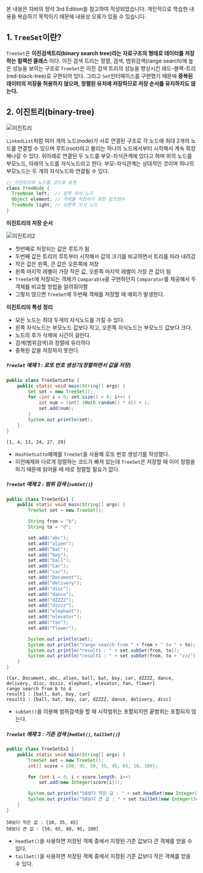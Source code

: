 본 내용은 자바의 정석 3rd Edition을 참고하여 작성되었습니다. 개인적으로 학습한 내용을 복습하기 목적이기 때문에 내용상 오류가 있을 수 있습니다.

## 1. `TreeSet`이란?
`TreeSet`은 **이진검색트리(binary search tree)라는 자료구조의 형태로 데이터를 저장하는 컬렉션 클래스** 이다. 이진 검색 트리는 정렬, 검색, 범위검색(range search)에 높은 성능을 보이는 구조로 `TreeSet`은 이진 검색 트리의 성능을 향상시킨 레드-블랙-트리(red-black-tree)로 구현되어 있다. 그리고 `Set`인터페이스를 구현했기 때문에 **중복된 데이터의 저장을 허용하지 않으며, 정렬된 유치에 저장하므로 저장 순서를 유지하지도 않는다.**

## 2. 이진트리(binary-tree)

![이진트리](https://github.com/walbatrossw/develop-notes/blob/master/reding-notes/%EC%9E%90%EB%B0%94%EC%9D%98_%EC%A0%95%EC%84%9D/11_collection_framework/img/tree_set_1.png?raw=true)

`LinkedList`처럼 여러 개의 노드(node)가 서로 연결된 구조로 각 노드에 최대 2개의 노드를 연결할 수 있으며 루트(root)라고 불리는 하나의 노드에서부터 시작해서 계속 확장해나갈 수 있다. 위아래로 연결된 두 노드를 부모-자식관계에 있다고 하며 위의 노드를 부모노드, 아래의 노드를 자식노드라고 한다. 부모-자식관계는 상대적인 것이며 하나의 부모노드는 두 개의 자식노드와 연결될 수 있다.

```java
// 이진트리의 노드를 코드로 표현
class TreeNode {
  TreeNode left;  // 왼쪽 자식 노드
  Object element; // 객체를 저장하기 위한 참조변수
  TreeNode light; // 오른쪽 자식 노드
}
```

**이진트리의 저장 순서**

![이진트리2](https://github.com/walbatrossw/develop-notes/blob/master/reding-notes/%EC%9E%90%EB%B0%94%EC%9D%98_%EC%A0%95%EC%84%9D/11_collection_framework/img/tree_set_2.png?raw=true)

- 첫번째로 저장되는 값은 루트가 됨
- 두번째 값은 트리의 루트부터 시작해서 값의 크기를 비교하면서 트리를 따라 내려감
- 작은 값은 왼쪽, 큰 값은 오른쪽에 저장
- 왼쪽 마지막 레벨이 가장 작은 값, 오른쪽 마지막 레벨이 가장 큰 값이 됨
- `TreeSet`에 저장되는 객체가 `Comparable`을 구현하던지 `Comparator`를 제공해서 두 객체를 비교할 방법을 알려줘야함
- 그렇지 않으면 `TreeSet`에 두번째 객체를 저장할 때 예외가 발생한다.

**이진트리의 특성 정리**
- 모든 노드는 최대 두개의 자식노드를 가질 수 있다.
- 왼쪽 자식노드는 부모노드 값보다 작고, 오른쪽 자식노드는 부모노드 값보다 크다.
- 노드의 추가 삭제에 시간이 걸린다.
- 검색(범위검색)과 정렬에 유리하다
- 중복된 값을 저장하지 못한다.

##### `TreeSet` 예제 1 : 로또 번호 생성기(정렬하면서 값을 저장)
```java
public class TreeSetLotto {
    public static void main(String[] args) {
        Set set = new TreeSet();
        for (int i = 0; set.size() < 6; i++) {
            int num = (int) (Math.random() * 45) + 1;
            set.add(num);
        }
        System.out.println(set);
    }
}
```
```
[1, 4, 13, 24, 27, 29]
```
- `HashSetLotto`예제를 `TreeSet`을 사용해 로또 번호 생성기를 작성했다.
- 이전예제와 다르게 정렬하는 코드가 빠져 있는데 `TreeSet`은 저장할 때 이미 정렬을 하기 때문에 읽어올 때 따로 정렬할 필요가 없다.

##### `TreeSet` 예제 2 : 범위 검색 (`subSet()`)
```java
public class TreeSetEx1 {
    public static void main(String[] args) {
        TreeSet set = new TreeSet();

        String from = "b";
        String to = "d";

        set.add("abc");
        set.add("alien");
        set.add("bat");
        set.add("boy");
        set.add("ball");
        set.add("Car");
        set.add("car");
        set.add("Document");
        set.add("delivery");
        set.add("disc");
        set.add("dance");
        set.add("dZZZZ");
        set.add("dzzzz");
        set.add("elephant");
        set.add("elevator");
        set.add("fan");
        set.add("flower");

        System.out.println(set);
        System.out.println("range search from " + from + " to " + to);
        System.out.println("result1 : " + set.subSet(from, to));
        System.out.println("result1 : " + set.subSet(from, to + "zzz"));
    }
}
```
```
[Car, Document, abc, alien, ball, bat, boy, car, dZZZZ, dance, delivery, disc, dzzzz, elephant, elevator, fan, flower]
range search from b to d
result1 : [ball, bat, boy, car]
result1 : [ball, bat, boy, car, dZZZZ, dance, delivery, disc]
```
- `subSet()`을 이용해 범위검색을 할 때 시작범위는 포함되지만 끝범위는 포함되지 않는다.

##### `TreeSet` 예제 3 : 기준 검색 (`hedSet()`, `tailSet()`)
```java
public class TreeSetEx2 {
    public static void main(String[] args) {
        TreeSet set = new TreeSet();
        int[] score = {80, 95, 50, 35, 45, 65, 10, 100};

        for (int i = 0; i < score.length; i++)
            set.add(new Integer(score[i]));

        System.out.println("50보다 작은 값 : " + set.headSet(new Integer(50)));
        System.out.println("50보다 큰 값 : " + set.tailSet(new Integer(50)));
    }
}
```
```
50보다 작은 값 : [10, 35, 45]
50보다 큰 값 : [50, 65, 80, 95, 100]
```
- `headSet()`을 사용하면 저장된 객체 중에서 지정된 기준 값보다 큰 객체를 얻을 수 있다.
- `tailSet()`을 사용하면 저장된 객체 중에서 지정된 기준 값보다 작은 객체를 얻을 수 있다.
